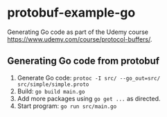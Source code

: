# protobuf-example-go

Generating Go code as part of the Udemy course https://www.udemy.com/course/protocol-buffers/.

## Generating Go code from protobuf

1. Generate Go code: `protoc -I src/ --go_out=src/ src/simple/simple.proto`
2. Build: `go build main.go`
3. Add more packages using `go get ...` as directed.
4. Start program: `go run src/main.go`
